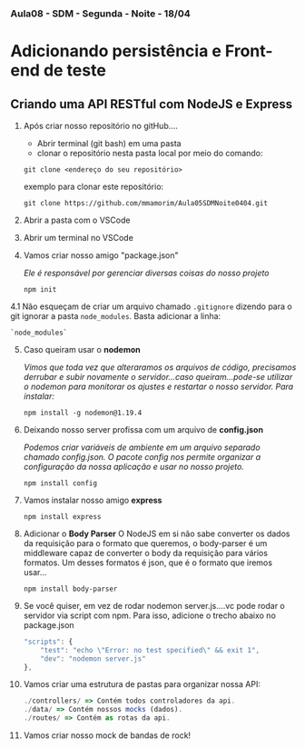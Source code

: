 ### Aula08 - SDM - Segunda - Noite - 18/04

# Adicionando persistência e Front-end de teste

## Criando uma API RESTful com NodeJS e Express

1. Após criar nosso repositório no gitHub....
    - Abrir terminal (git bash) em uma pasta    
    - clonar o repositório nesta pasta local por meio do comando: 
     
    `git clone <endereço do seu repositório>`

    exemplo para clonar este repositório:

    `git clone https://github.com/mmamorim/Aula05SDMNoite0404.git`

2. Abrir a pasta com o VSCode

3. Abrir um terminal no VSCode

4. Vamos criar nosso amigo "package.json"

    _Ele é responsável por gerenciar diversas coisas do nosso projeto_

    `npm init`

4.1 Não esqueçam de criar um arquivo chamado `.gitignore` dizendo para o git ignorar a pasta `node_modules`. Basta adicionar a linha:

    `node_modules`

5. Caso queiram usar o **nodemon**

    _Vimos que toda vez que alteraramos os arquivos de código, precisamos derrubar e subir novamente o servidor...caso queiram...pode-se utilizar o nodemon para monitorar os ajustes e restartar o nosso servidor. Para instalar:_

    `npm install -g nodemon@1.19.4`

6. Deixando nosso server profissa com um arquivo de **config.json**

    _Podemos criar variáveis de ambiente em um arquivo separado chamado config.json. O pacote config nos permite organizar a configuração da nossa aplicação e usar no nosso projeto._

    `npm install config`

7. Vamos instalar nosso amigo **express**

    `npm install express`

8. Adicionar o **Body Parser**
    O NodeJS em si não sabe converter os dados da requisição para o formato que queremos, o body-parser é um middleware capaz de converter o body da requisição para vários formatos. Um desses formatos é json, que é o formato que iremos usar...

    `npm install body-parser`

9. Se você quiser, em vez de rodar nodemon server.js....vc pode rodar o servidor via script com npm. Para isso, adicione o trecho abaixo no package.json

    ~~~javascript 
    "scripts": {
        "test": "echo \"Error: no test specified\" && exit 1",
        "dev": "nodemon server.js"
    },
    ~~~

10. Vamos criar uma estrutura de pastas para organizar nossa API:

    ~~~javascript
    ./controllers/ => Contém todos controladores da api.
    ./data/ => Contém nossos mocks (dados).
    ./routes/ => Contém as rotas da api.
    ~~~

11. Vamos criar nosso mock de bandas de rock!

